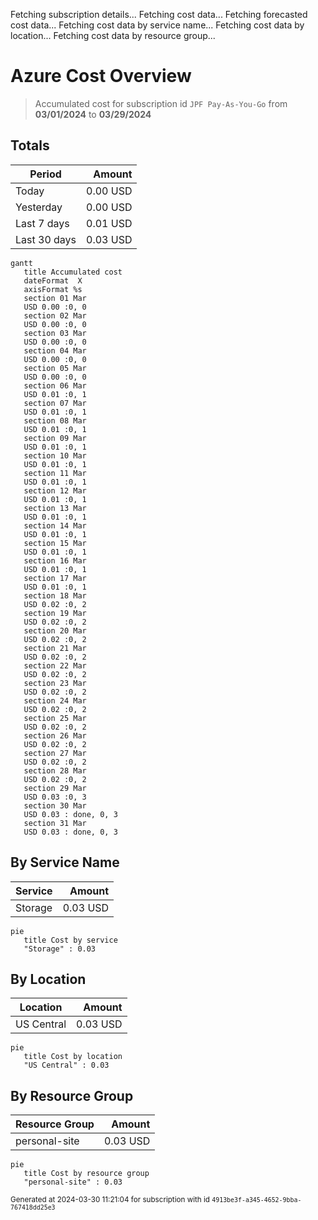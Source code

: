Fetching subscription details...
Fetching cost data...
Fetching forecasted cost data...
Fetching cost data by service name...
Fetching cost data by location...
Fetching cost data by resource group...
# Azure Cost Overview

> Accumulated cost for subscription id `JPF Pay-As-You-Go` from **03/01/2024** to **03/29/2024**

## Totals

|Period|Amount|
|---|---:|
|Today|0.00 USD|
|Yesterday|0.00 USD|
|Last 7 days|0.01 USD|
|Last 30 days|0.03 USD|

```mermaid
gantt
   title Accumulated cost
   dateFormat  X
   axisFormat %s
   section 01 Mar
   USD 0.00 :0, 0
   section 02 Mar
   USD 0.00 :0, 0
   section 03 Mar
   USD 0.00 :0, 0
   section 04 Mar
   USD 0.00 :0, 0
   section 05 Mar
   USD 0.00 :0, 0
   section 06 Mar
   USD 0.01 :0, 1
   section 07 Mar
   USD 0.01 :0, 1
   section 08 Mar
   USD 0.01 :0, 1
   section 09 Mar
   USD 0.01 :0, 1
   section 10 Mar
   USD 0.01 :0, 1
   section 11 Mar
   USD 0.01 :0, 1
   section 12 Mar
   USD 0.01 :0, 1
   section 13 Mar
   USD 0.01 :0, 1
   section 14 Mar
   USD 0.01 :0, 1
   section 15 Mar
   USD 0.01 :0, 1
   section 16 Mar
   USD 0.01 :0, 1
   section 17 Mar
   USD 0.01 :0, 1
   section 18 Mar
   USD 0.02 :0, 2
   section 19 Mar
   USD 0.02 :0, 2
   section 20 Mar
   USD 0.02 :0, 2
   section 21 Mar
   USD 0.02 :0, 2
   section 22 Mar
   USD 0.02 :0, 2
   section 23 Mar
   USD 0.02 :0, 2
   section 24 Mar
   USD 0.02 :0, 2
   section 25 Mar
   USD 0.02 :0, 2
   section 26 Mar
   USD 0.02 :0, 2
   section 27 Mar
   USD 0.02 :0, 2
   section 28 Mar
   USD 0.02 :0, 2
   section 29 Mar
   USD 0.03 :0, 3
   section 30 Mar
   USD 0.03 : done, 0, 3
   section 31 Mar
   USD 0.03 : done, 0, 3
```

## By Service Name

|Service|Amount|
|---|---:|
|Storage|0.03 USD|

```mermaid
pie
   title Cost by service
   "Storage" : 0.03
```

## By Location

|Location|Amount|
|---|---:|
|US Central|0.03 USD|

```mermaid
pie
   title Cost by location
   "US Central" : 0.03
```

## By Resource Group

|Resource Group|Amount|
|---|---:|
|personal-site|0.03 USD|

```mermaid
pie
   title Cost by resource group
   "personal-site" : 0.03
```

<sup>Generated at 2024-03-30 11:21:04 for subscription with id `4913be3f-a345-4652-9bba-767418dd25e3`</sup>
